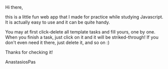 Hi there,

this is a little fun web app that I made for practice while studying Javascript. It is actually easy to use and it can be quite handy.

You may at first click-delete all template tasks and fill yours, one by one. When you finish a task, just click on it and it will be striked-through! If you don't even need it there, just delete it, and so on :)

Thanks for checking it!

AnastasiosPas
